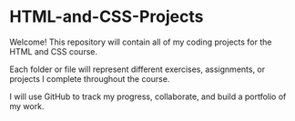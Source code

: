 # HTML-and-CSS-Projects
Welcome! This repository will contain all of my coding projects for the HTML and CSS course. 

Each folder or file will represent different exercises, assignments, or projects I complete throughout the course. 

I will use GitHub to track my progress, collaborate, and build a portfolio of my work.
